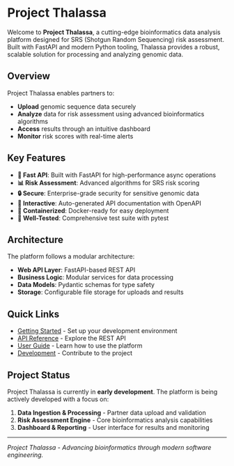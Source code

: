 # Project Thalassa

Welcome to **Project Thalassa**, a cutting-edge bioinformatics data analysis platform designed for SRS (Shotgun Random Sequencing) risk assessment. Built with FastAPI and modern Python tooling, Thalassa provides a robust, scalable solution for processing and analyzing genomic data.

## Overview

Project Thalassa enables partners to:

- **Upload** genomic sequence data securely
- **Analyze** data for risk assessment using advanced bioinformatics algorithms
- **Access** results through an intuitive dashboard
- **Monitor** risk scores with real-time alerts

## Key Features

- **🚀 Fast API**: Built with FastAPI for high-performance async operations
- **📊 Risk Assessment**: Advanced algorithms for SRS risk scoring
- **🔒 Secure**: Enterprise-grade security for sensitive genomic data
- **📱 Interactive**: Auto-generated API documentation with OpenAPI
- **🐳 Containerized**: Docker-ready for easy deployment
- **🧪 Well-Tested**: Comprehensive test suite with pytest

## Architecture

The platform follows a modular architecture:

- **Web API Layer**: FastAPI-based REST API
- **Business Logic**: Modular services for data processing
- **Data Models**: Pydantic schemas for type safety
- **Storage**: Configurable file storage for uploads and results

## Quick Links

- [Getting Started](getting-started/installation.md) - Set up your development environment
- [API Reference](api/overview.md) - Explore the REST API
- [User Guide](user-guide/api-overview.md) - Learn how to use the platform
- [Development](development/contributing.md) - Contribute to the project

## Project Status

Project Thalassa is currently in **early development**. The platform is being actively developed with a focus on:

1. **Data Ingestion & Processing** - Partner data upload and validation
2. **Risk Assessment Engine** - Core bioinformatics analysis capabilities
3. **Dashboard & Reporting** - User interface for results and monitoring

---

*Project Thalassa - Advancing bioinformatics through modern software engineering.*
